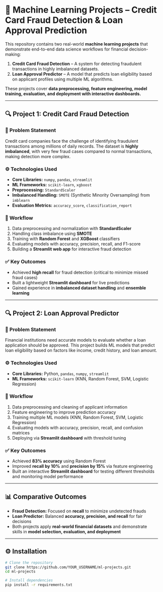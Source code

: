 # 🤖 Machine Learning Projects – Credit Card Fraud Detection & Loan Approval Prediction

This repository contains two real-world **machine learning projects** that demonstrate end-to-end data science workflows for financial decision-making:  

1. **Credit Card Fraud Detection** – A system for detecting fraudulent transactions in highly imbalanced datasets.  
2. **Loan Approval Predictor** – A model that predicts loan eligibility based on applicant profiles using multiple ML algorithms.  

These projects cover **data preprocessing, feature engineering, model training, evaluation, and deployment with interactive dashboards.**

---

## 🔍 Project 1: Credit Card Fraud Detection

### 📌 Problem Statement
Credit card companies face the challenge of identifying fraudulent transactions among millions of daily records. The dataset is **highly imbalanced**, with very few fraud cases compared to normal transactions, making detection more complex.  

### ⚙️ Technologies Used
- **Core Libraries:** `numpy`, `pandas`, `streamlit`  
- **ML Frameworks:** `scikit-learn`, `xgboost`  
- **Preprocessing:** `StandardScaler`  
- **Imbalanced Handling:** `SMOTE` (Synthetic Minority Oversampling) from `imblearn`  
- **Evaluation Metrics:** `accuracy_score`, `classification_report`  

### 🧠 Workflow
1. Data preprocessing and normalization with **StandardScaler**  
2. Handling class imbalance using **SMOTE**  
3. Training with **Random Forest** and **XGBoost** classifiers  
4. Evaluating models with accuracy, precision, recall, and F1-score  
5. Building a **Streamlit web app** for interactive fraud detection  

### ✅ Key Outcomes
- Achieved **high recall** for fraud detection (critical to minimize missed fraud cases)  
- Built a lightweight **Streamlit dashboard** for live predictions  
- Gained experience in **imbalanced dataset handling** and **ensemble learning**  

---

## 🔍 Project 2: Loan Approval Predictor

### 📌 Problem Statement
Financial institutions need accurate models to evaluate whether a loan application should be approved. This project builds ML models that predict loan eligibility based on factors like income, credit history, and loan amount.  

### ⚙️ Technologies Used
- **Core Libraries:** Python, `pandas`, `numpy`, `streamlit`  
- **ML Frameworks:** `scikit-learn` (KNN, Random Forest, SVM, Logistic Regression)  

### 🧠 Workflow
1. Data preprocessing and cleaning of applicant information  
2. Feature engineering to improve prediction accuracy  
3. Training multiple ML models (KNN, Random Forest, SVM, Logistic Regression)  
4. Evaluating models with accuracy, precision, recall, and confusion matrices  
5. Deploying via **Streamlit dashboard** with threshold tuning  

### ✅ Key Outcomes
- Achieved **83% accuracy** using Random Forest  
- Improved **recall by 10%** and **precision by 15%** via feature engineering  
- Built an interactive **Streamlit dashboard** for testing different thresholds and monitoring model performance  

---

## 📊 Comparative Outcomes
- **Fraud Detection:** Focused on **recall** to minimize undetected frauds  
- **Loan Predictor:** Balanced **accuracy, precision, and recall** for fair decisions  
- Both projects apply **real-world financial datasets** and demonstrate skills in **model selection, evaluation, and deployment**  

---

## ⚙️ Installation
```bash
# Clone the repository
git clone https://github.com/YOUR_USERNAME/ml-projects.git
cd ml-projects

# Install dependencies
pip install -r requirements.txt

